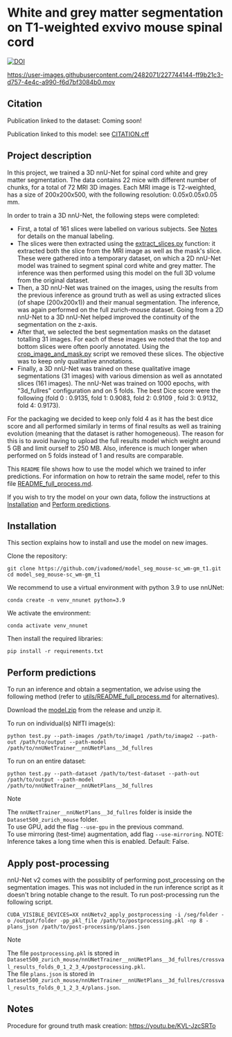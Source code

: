 # White and grey matter segmentation on T1-weighted exvivo mouse spinal cord

[![DOI](https://zenodo.org/badge/587907110.svg)](https://doi.org/10.5281/zenodo.7772350)

https://user-images.githubusercontent.com/2482071/227744144-ff9b21c3-d757-4e4c-a990-f6d7bf3084b0.mov

## Citation

Publication linked to the dataset: Coming soon!

Publication linked to this model: see [CITATION.cff](./CITATION.cff)


## Project description

In this project, we trained a 3D nnU-Net for spinal cord white and grey matter segmentation. The data contains 22 mice with different number of chunks, for a total of 72 MRI 3D images. Each MRI image is T2-weighted, has a size of 200x200x500, with the following resolution: 0.05x0.05x0.05 mm. 

In order to train a 3D nnU-Net, the following steps were completed: 
- First, a total of 161 slices were labelled on various subjects. See [Notes](#notes) for details on the manual labeling.
- The slices were then extracted using the [extract_slices.py](./utils/extract_slices.py) function: it extracted both the slice from the MRI image as well as the mask's slice. These were gathered into a temporary dataset, on which a 2D nnU-Net model was trained to segment spinal cord white and grey matter. The inference was then performed using this model on the full 3D volume from the original dataset. 
- Then, a 3D nnU-Net was trained on the images, using the results from the previous inference as ground truth as well as using extracted slices (of shape (200x200x1)) and their manual segmentation. The inference, was again performed on the full zurich-mouse dataset. Going from a 2D nnU-Net to a 3D nnU-Net helped improved the continuity of the segmentation on the z-axis. 
- After that, we selected the best segmentation masks on the dataset totalling 31 images. For each of these images we noted that the top and bottom slices were often poorly annotated. Using the [crop_image_and_mask.py](./utils/crop_image_and_mask.py) script we removed these slices. The objective was to keep only qualitative annotations. 
- Finally, a 3D nnU-Net was trained on these qualitative image segmentations (31 images) with various dimension as well as annotated slices (161 images). The nnU-Net was trained on 1000 epochs, with "3d_fullres" configuration and on 5 folds. The best Dice score were the following (fold 0 : 0.9135, fold 1: 0.9083, fold 2: 0.9109 , fold 3: 0.9132, fold 4: 0.9173). 

For the packaging we decided to keep only fold 4 as it has the best dice score and all performed similarly in terms of final results as well as training evolution (meaning that the dataset is rather homogeneous). The reason for this is to avoid having to upload the full results model which weight around 5 GB and limit ourself to 250 MB. Also, inference is much longer when performed on 5 folds instead of 1 and results are comparable. 

This `README` file shows how to use the model which we trained to infer predictions. For information on how to retrain the same model, refer to this file [README_full_process.md](https://github.com/ivadomed/model_seg_mouse-sc_wm-gm_t1/blob/main/utils/README_full_process.md). 

If you wish to try the model on your own data, follow the instructions at [Installation](#installation) and [Perform predictions](#perform-predictions).

## Installation

This section explains how to install and use the model on new images. 

Clone the repository:
~~~
git clone https://github.com/ivadomed/model_seg_mouse-sc_wm-gm_t1.git
cd model_seg_mouse-sc_wm-gm_t1
~~~

We recommend to use a virtual environment with python 3.9 to use nnUNet: 
~~~
conda create -n venv_nnunet python=3.9
~~~

We activate the environment:
~~~
conda activate venv_nnunet
~~~

Then install the required libraries:
~~~
pip install -r requirements.txt
~~~

## Perform predictions

To run an inference and obtain a segmentation, we advise using the following method (refer to [utils/README_full_process.md](https://github.com/ivadomed/model_seg_mouse-sc_wm-gm_t1/blob/main/utils/README_full_process.md) for alternatives). 

Download the [model.zip](https://github.com/ivadomed/model_seg_mouse-sc_wm-gm_t1/releases/tag/v0.3) from the release and unzip it. 

To run on individual(s) NIfTI image(s):
~~~
python test.py --path-images /path/to/image1 /path/to/image2 --path-out /path/to/output --path-model /path/to/nnUNetTrainer__nnUNetPlans__3d_fullres
~~~

To run on an entire dataset:
~~~
python test.py --path-dataset /path/to/test-dataset --path-out /path/to/output --path-model /path/to/nnUNetTrainer__nnUNetPlans__3d_fullres
~~~
> [!NOTE]  
> The `nnUNetTrainer__nnUNetPlans__3d_fullres` folder is inside the `Dataset500_zurich_mouse` folder. <br>
> To use GPU, add the flag `--use-gpu` in the previous command.<br>
> To use mirroring (test-time) augmentation, add flag `--use-mirroring`. NOTE: Inference takes a long time when this is enabled. Default: False.

## Apply post-processing

nnU-Net v2 comes with the possiblity of performing post_processing on the segmentation images. This was not included in the run inference script as it doesn't bring notable change to the result. To run post-processing run the following script.

~~~
CUDA_VISIBLE_DEVICES=XX nnUNetv2_apply_postprocessing -i /seg/folder -o /output/folder -pp_pkl_file /path/to/postprocessing.pkl -np 8 -plans_json /path/to/post-processing/plans.json
~~~
> [!NOTE]  
> The file `postprocessing.pkl` is stored in `Dataset500_zurich_mouse/nnUNetTrainer__nnUNetPlans__3d_fullres/crossval_results_folds_0_1_2_3_4/postprocessing.pkl`.<br>
> The file `plans.json` is stored in `Dataset500_zurich_mouse/nnUNetTrainer__nnUNetPlans__3d_fullres/crossval_results_folds_0_1_2_3_4/plans.json`. 

## Notes

Procedure for ground truth mask creation: https://youtu.be/KVL-JzcSRTo
